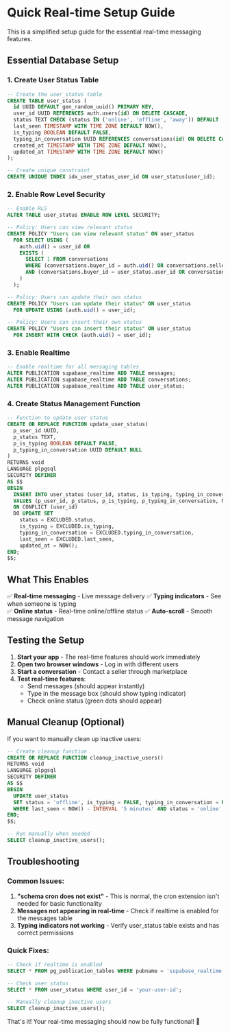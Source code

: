 # Quick Real-time Setup Guide

This is a simplified setup guide for the essential real-time messaging features.

## Essential Database Setup

### 1. Create User Status Table

```sql
-- Create the user_status table
CREATE TABLE user_status (
  id UUID DEFAULT gen_random_uuid() PRIMARY KEY,
  user_id UUID REFERENCES auth.users(id) ON DELETE CASCADE,
  status TEXT CHECK (status IN ('online', 'offline', 'away')) DEFAULT 'offline',
  last_seen TIMESTAMP WITH TIME ZONE DEFAULT NOW(),
  is_typing BOOLEAN DEFAULT FALSE,
  typing_in_conversation UUID REFERENCES conversations(id) ON DELETE CASCADE,
  created_at TIMESTAMP WITH TIME ZONE DEFAULT NOW(),
  updated_at TIMESTAMP WITH TIME ZONE DEFAULT NOW()
);

-- Create unique constraint
CREATE UNIQUE INDEX idx_user_status_user_id ON user_status(user_id);
```

### 2. Enable Row Level Security

```sql
-- Enable RLS
ALTER TABLE user_status ENABLE ROW LEVEL SECURITY;

-- Policy: Users can view relevant status
CREATE POLICY "Users can view relevant status" ON user_status
  FOR SELECT USING (
    auth.uid() = user_id OR
    EXISTS (
      SELECT 1 FROM conversations 
      WHERE (conversations.buyer_id = auth.uid() OR conversations.seller_id = auth.uid())
      AND (conversations.buyer_id = user_status.user_id OR conversations.seller_id = user_status.user_id)
    )
  );

-- Policy: Users can update their own status
CREATE POLICY "Users can update their status" ON user_status
  FOR UPDATE USING (auth.uid() = user_id);

-- Policy: Users can insert their own status
CREATE POLICY "Users can insert their status" ON user_status
  FOR INSERT WITH CHECK (auth.uid() = user_id);
```

### 3. Enable Realtime

```sql
-- Enable realtime for all messaging tables
ALTER PUBLICATION supabase_realtime ADD TABLE messages;
ALTER PUBLICATION supabase_realtime ADD TABLE conversations;
ALTER PUBLICATION supabase_realtime ADD TABLE user_status;
```

### 4. Create Status Management Function

```sql
-- Function to update user status
CREATE OR REPLACE FUNCTION update_user_status(
  p_user_id UUID,
  p_status TEXT,
  p_is_typing BOOLEAN DEFAULT FALSE,
  p_typing_in_conversation UUID DEFAULT NULL
)
RETURNS void
LANGUAGE plpgsql
SECURITY DEFINER
AS $$
BEGIN
  INSERT INTO user_status (user_id, status, is_typing, typing_in_conversation, last_seen)
  VALUES (p_user_id, p_status, p_is_typing, p_typing_in_conversation, NOW())
  ON CONFLICT (user_id)
  DO UPDATE SET
    status = EXCLUDED.status,
    is_typing = EXCLUDED.is_typing,
    typing_in_conversation = EXCLUDED.typing_in_conversation,
    last_seen = EXCLUDED.last_seen,
    updated_at = NOW();
END;
$$;
```

## What This Enables

✅ **Real-time messaging** - Live message delivery
✅ **Typing indicators** - See when someone is typing  
✅ **Online status** - Real-time online/offline status
✅ **Auto-scroll** - Smooth message navigation

## Testing the Setup

1. **Start your app** - The real-time features should work immediately
2. **Open two browser windows** - Log in with different users
3. **Start a conversation** - Contact a seller through marketplace
4. **Test real-time features**:
   - Send messages (should appear instantly)
   - Type in the message box (should show typing indicator)
   - Check online status (green dots should appear)

## Manual Cleanup (Optional)

If you want to manually clean up inactive users:

```sql
-- Create cleanup function
CREATE OR REPLACE FUNCTION cleanup_inactive_users()
RETURNS void
LANGUAGE plpgsql
SECURITY DEFINER
AS $$
BEGIN
  UPDATE user_status 
  SET status = 'offline', is_typing = FALSE, typing_in_conversation = NULL, updated_at = NOW()
  WHERE last_seen < NOW() - INTERVAL '5 minutes' AND status = 'online';
END;
$$;

-- Run manually when needed
SELECT cleanup_inactive_users();
```

## Troubleshooting

### Common Issues:

1. **"schema cron does not exist"** - This is normal, the cron extension isn't needed for basic functionality
2. **Messages not appearing in real-time** - Check if realtime is enabled for the messages table
3. **Typing indicators not working** - Verify user_status table exists and has correct permissions

### Quick Fixes:

```sql
-- Check if realtime is enabled
SELECT * FROM pg_publication_tables WHERE pubname = 'supabase_realtime';

-- Check user status
SELECT * FROM user_status WHERE user_id = 'your-user-id';

-- Manually cleanup inactive users
SELECT cleanup_inactive_users();
```

That's it! Your real-time messaging should now be fully functional! 🚀 